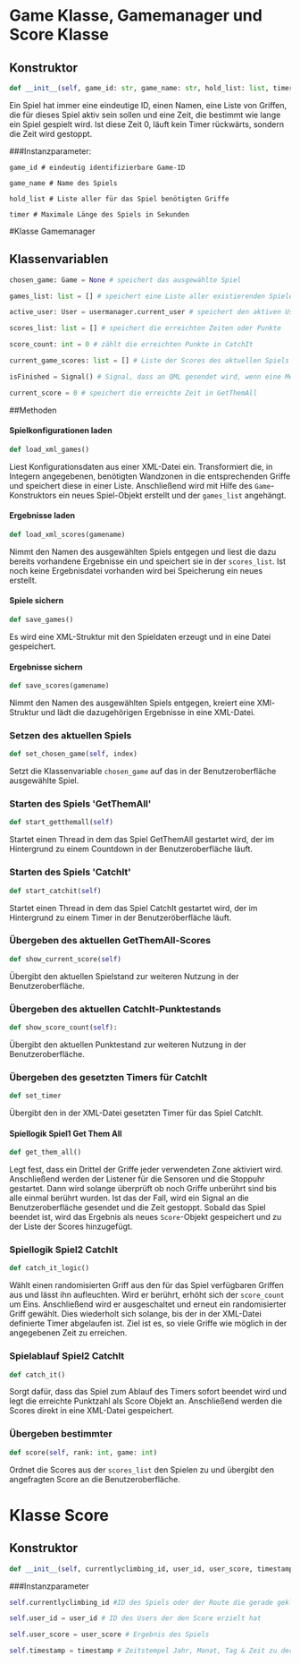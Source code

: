 # Game Klasse, Gamemanager und Score Klasse

## Konstruktor

```python
def __init__(self, game_id: str, game_name: str, hold_list: list, timer: float)
```

Ein Spiel hat immer eine eindeutige ID, einen Namen, eine Liste von Griffen, die für dieses Spiel aktiv sein sollen und eine Zeit, die bestimmt wie lange ein Spiel gespielt wird. Ist diese Zeit 0, läuft kein Timer rückwärts, sondern die Zeit wird gestoppt.


###Instanzparameter:
```
game_id # eindeutig identifizierbare Game-ID
```
```
game_name # Name des Spiels
```
```
hold_list # Liste aller für das Spiel benötigten Griffe
```
```
timer # Maximale Länge des Spiels in Sekunden
```

#Klasse Gamemanager
## Klassenvariablen
```python
chosen_game: Game = None # speichert das ausgewählte Spiel
```
```python
games_list: list = [] # speichert eine Liste aller existierenden Spiele
```
```python
active_user: User = usermanager.current_user # speichert den aktiven User, der im Usermanager ausgewählt wurde
```
```python
scores_list: list = [] # speichert die erreichten Zeiten oder Punkte
```
```python
score_count: int = 0 # zählt die erreichten Punkte in CatchIt
```
```python
current_game_scores: list = [] # Liste der Scores des aktuellen Spiels
```
```python
isFinished = Signal() # Signal, dass an QML gesendet wird, wenn eine Methode beendet ist
```
```python
current_score = 0 # speichert die erreichte Zeit in GetThemAll
```


##Methoden
#### Spielkonfigurationen laden
```python
def load_xml_games()
```
Liest Konfigurationsdaten aus einer XML-Datei ein. Transformiert die, in Integern angegebenen, benötigten Wandzonen in die entsprechenden Griffe und speichert diese in einer Liste. Anschließend wird mit Hilfe des ``Game``-Konstruktors ein neues Spiel-Objekt erstellt und der ``games_list`` angehängt.


#### Ergebnisse laden
```python
def load_xml_scores(gamename)
```
Nimmt den Namen des ausgewählten Spiels entgegen und liest die dazu bereits vorhandene Ergebnisse ein und speichert sie in der ``scores_list``. Ist noch keine Ergebnisdatei vorhanden wird bei Speicherung ein neues erstellt.


#### Spiele sichern
```python
def save_games()
```
Es wird eine XML-Struktur mit den Spieldaten erzeugt und in eine Datei gespeichert.


#### Ergebnisse sichern
```python
def save_scores(gamename)
```
Nimmt den Namen des ausgewählten Spiels entgegen, kreiert eine XMl-Struktur und lädt die dazugehörigen Ergebnisse in eine XML-Datei.


### Setzen des aktuellen Spiels
```python
def set_chosen_game(self, index)
```
Setzt die Klassenvariable ``chosen_game`` auf das in der Benutzeroberfläche ausgewählte Spiel.


### Starten des Spiels 'GetThemAll'
```python
def start_getthemall(self)
```
Startet einen Thread in dem das Spiel GetThemAll gestartet wird, der im Hintergrund zu einem Countdown in der Benutzeroberfläche läuft.


### Starten des Spiels 'CatchIt'
```python
def start_catchit(self)
```
Startet einen Thread in dem das Spiel CatchIt gestartet wird, der im Hintergrund zu einem Timer in der Benutzeröberfläche läuft.


### Übergeben des aktuellen GetThemAll-Scores
```python
def show_current_score(self)
```
Übergibt den aktuellen Spielstand zur weiteren Nutzung in der Benutzeroberfläche. 


### Übergeben des aktuellen CatchIt-Punktestands 
```python
def show_score_count(self):
```
Übergibt den aktuellen Punktestand zur weiteren Nutzung in der Benutzeroberfläche.


### Übergeben des gesetzten Timers für CatchIt
```python
def set_timer
```
Übergibt den in der XML-Datei gesetzten Timer für das Spiel CatchIt.


#### Spiellogik Spiel1 Get Them All
```python
def get_them_all()
```
Legt fest, dass ein Drittel der Griffe jeder verwendeten Zone aktiviert wird. Anschließend werden der Listener für die Sensoren und die Stoppuhr gestartet. Dann wird solange überprüft ob noch Griffe unberührt sind bis alle einmal berührt wurden. Ist das der Fall, wird ein Signal an die Benutzeroberfläche gesendet und die Zeit gestoppt. Sobald das Spiel beendet ist, wird das Ergebnis als neues ``Score``-Objekt gespeichert und zu der Liste der Scores hinzugefügt.


### Spiellogik Spiel2 CatchIt
```python
def catch_it_logic()
```
Wählt einen randomisierten Griff aus den für das Spiel verfügbaren Griffen aus und lässt ihn aufleuchten. Wird er berührt, erhöht sich der ``score_count`` um Eins. Anschließend wird er ausgeschaltet und erneut ein randomisierter Griff gewählt. Dies wiederholt sich solange, bis der in der XML-Datei definierte Timer abgelaufen ist. Ziel ist es, so viele Griffe wie möglich in der angegebenen Zeit zu erreichen.

### Spielablauf Spiel2 CatchIt
```python
def catch_it()
```
Sorgt dafür, dass das Spiel zum Ablauf des Timers sofort beendet wird und legt die erreichte Punktzahl als Score Objekt an. Anschließend werden die Scores direkt in eine XML-Datei gespeichert.


### Übergeben bestimmter 
```python
def score(self, rank: int, game: int)
```
Ordnet die Scores aus der ``scores_list`` den Spielen zu und übergibt den angefragten Score an die Benutzeroberfläche.


# Klasse Score

## Konstruktor
```python
def __init__(self, currentlyclimbing_id, user_id, user_score, timestamp)
```
###Instanzparameter
```python
self.currentlyclimbing_id #ID des Spiels oder der Route die gerade geklettert wird
```
```python
self.user_id = user_id # ID des Users der den Score erzielt hat
```
```python
self.user_score = user_score # Ergebnis des Spiels
```
```python
self.timestamp = timestamp # Zeitstempel Jahr, Monat, Tag & Zeit zu der der Score erreicht wurde
```